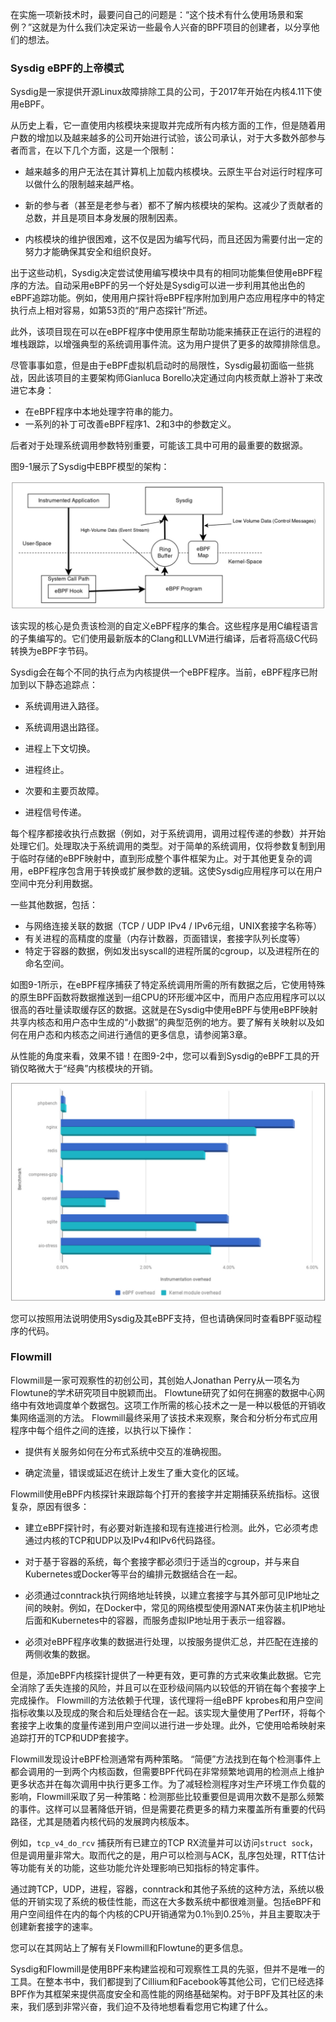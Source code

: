 在实施一项新技术时，最要问自己的问题是：“这个技术有什么使用场景和案例？”这就是为什么我们决定采访一些最令人兴奋的BPF项目的创建者，以分享他们的想法。

### Sysdig eBPF的上帝模式

Sysdig是一家提供开源Linux故障排除工具的公司，于2017年开始在内核4.11下使用eBPF。

从历史上看，它一直使用内核模块来提取并完成所有内核方面的工作，但是随着用户数的增加以及越来越多的公司开始进行试验，该公司承认，对于大多数外部参与者而言，在以下几个方面，这是一个限制：

- 越来越多的用户无法在其计算机上加载内核模块。云原生平台对运行时程序可以做什么的限制越来越严格。

- 新的参与者（甚至是老参与者）都不了解内核模块的架构。这减少了贡献者的总数，并且是项目本身发展的限制因素。

- 内核模块的维护很困难，这不仅是因为编写代码，而且还因为需要付出一定的努力才能确保其安全和组织良好。

出于这些动机，Sysdig决定尝试使用编写模块中具有的相同功能集但使用eBPF程序的方法。自动采用eBPF的另一个好处是Sysdig可以进一步利用其他出色的eBPF追踪功能。例如，使用用户探针将eBPF程序附加到用户态应用程序中的特定执行点上相对容易，如第53页的“用户态探针”所述。

此外，该项目现在可以在eBPF程序中使用原生帮助功能来捕获正在运行的进程的堆栈跟踪，以增强典型的系统调用事件流。这为用户提供了更多的故障排除信息。

尽管事事如意，但是由于eBPF虚拟机启动时的局限性，Sysdig最初面临一些挑战，因此该项目的主要架构师Gianluca Borello决定通过向内核贡献上游补丁来改进它本身：

- 在eBPF程序中本地处理字符串的能力。
- 一系列的补丁可改善eBPF程序1、2和3中的参数定义。

后者对于处理系统调用参数特别重要，可能该工具中可用的最重要的数据源。

图9-1展示了Sysdig中EBPF模型的架构：

![Sysdig’s eBPF architecture](./images/Sysdig-eBPF-architecture.jpg)

该实现的核心是负责该检测的自定义eBPF程序的集合。这些程序是用C编程语言的子集编写的。它们使用最新版本的Clang和LLVM进行编译，后者将高级C代码转换为eBPF字节码。

Sysdig会在每个不同的执行点为内核提供一个eBPF程序。当前，eBPF程序已附加到以下静态追踪点：

- 系统调用进入路径。

- 系统调用退出路径。

- 进程上下文切换。

- 进程终止。

- 次要和主要页故障。

- 进程信号传递。


每个程序都接收执行点数据（例如，对于系统调用，调用过程传递的参数）并开始处理它们。处理取决于系统调用的类型。对于简单的系统调用，仅将参数复制到用于临时存储的eBPF映射中，直到形成整个事件框架为止。对于其他更复杂的调用，eBPF程序包含用于转换或扩展参数的逻辑。这使Sysdig应用程序可以在用户空间中充分利用数据。

一些其他数据，包括：

- 与网络连接关联的数据（TCP / UDP IPv4 / IPv6元组，UNIX套接字名称等）
- 有关进程的高精度的度量（内存计数器，页面错误，套接字队列长度等）
- 特定于容器的数据，例如发出syscall的进程所属的cgroup，以及进程所在的命名空间。

如图9-1所示，在eBPF程序捕获了特定系统调用所需的所有数据之后，它使用特殊的原生BPF函数将数据推送到一组CPU的环形缓冲区中，而用户态应用程序可以以很高的吞吐量读取缓存区的数据。这就是在Sysdig中使用eBPF与使用eBPF映射共享内核态和用户态中生成的“小数据”的典型范例的地方。要了解有关映射以及如何在用户态和内核态之间进行通信的更多信息，请参阅第3章。

从性能的角度来看，效果不错！在图9-2中，您可以看到Sysdig的eBPF工具的开销仅略微大于“经典”内核模块的开销。

![Sysdig eBPF performance comparison](./images/Sysdig-eBPF-performance-comparison.jpg)

您可以按照用法说明使用Sysdig及其eBPF支持，但也请确保同时查看BPF驱动程序的代码。

### Flowmill

Flowmill是一家可观察性的初创公司，其创始人Jonathan Perry从一项名为Flowtune的学术研究项目中脱颖而出。 Flowtune研究了如何在拥塞的数据中心网络中有效地调度单个数据包。这项工作所需的核心技术之一是一种以极低的开销收集网络遥测的方法。 Flowmill最终采用了该技术来观察，聚合和分析分布式应用程序中每个组件之间的连接，以执行以下操作：

- 提供有关服务如何在分布式系统中交互的准确视图。

- 确定流量，错误或延迟在统计上发生了重大变化的区域。

Flowmill使用eBPF内核探针来跟踪每个打开的套接字并定期捕获系统指标。这很复杂，原因有很多：

- 建立eBPF探针时，有必要对新连接和现有连接进行检测。此外，它必须考虑通过内核的TCP和UDP以及IPv4和IPv6代码路径。

- 对于基于容器的系统，每个套接字都必须归于适当的cgroup，并与来自Kubernetes或Docker等平台的编排元数据结合在一起。

- 必须通过conntrack执行网络地址转换，以建立套接字与其外部可见IP地址之间的映射。例如，在Docker中，常见的网络模型使用源NAT来伪装主机IP地址后面和Kubernetes中的容器，而服务虚拟IP地址用于表示一组容器。

- 必须对eBPF程序收集的数据进行处理，以按服务提供汇总，并匹配在连接的两侧收集的数据。

但是，添加eBPF内核探针提供了一种更有效，更可靠的方式来收集此数据。它完全消除了丢失连接的风险，并且可以在亚秒级间隔内以较低的开销在每个套接字上完成操作。 Flowmill的方法依赖于代理，该代理将一组eBPF kprobes和用户空间指标收集以及现成的聚合和后处理结合在一起。该实现大量使用了Perf环，将每个套接字上收集的度量传递到用户空间以进行进一步处理。此外，它使用哈希映射来追踪打开的TCP和UDP套接字。

Flowmill发现设计eBPF检测通常有两种策略。 “简便”方法找到在每个检测事件上都会调用的一到两个内核函数，但需要BPF代码在非常频繁地调用的检测点上维护更多状态并在每次调用中执行更多工作。为了减轻检测程序对生产环境工作负载的影响，Flowmill采取了另一种策略：检测那些比较重要但是调用次数不是那么频繁的事件。这样可以显著降低开销，但是需要花费更多的精力来覆盖所有重要的代码路径，尤其是随着内核代码的发展跨内核版本。

例如，`tcp_v4_do_rcv` 捕获所有已建立的TCP RX流量并可以访问`struct sock`，但是调用量非常大。取而代之的是，用户可以检测与ACK，乱序包处理，RTT估计等功能有关的功能，这些功能允许处理影响已知指标的特定事件。

通过跨TCP，UDP，进程，容器，conntrack和其他子系统的这种方法，系统以极低的开销实现了系统的极佳性能，而这在大多数系统中都很难测量。包括eBPF和用户空间组件在内的每个内核的CPU开销通常为0.1％到0.25％，并且主要取决于创建新套接字的速率。

您可以在其网站上了解有关Flowmill和Flowtune的更多信息。

Sysdig和Flowmill是使用BPF来构建监视和可观察性工具的先驱，但并不是唯一的工具。在整本书中，我们都提到了Cillium和Facebook等其他公司，它们已经选择BPF作为其框架来提供高度安全和高性能的网络基础架构。对于BPF及其社区的未来，我们感到非常兴奋，我们迫不及待地想看看您用它构建了什么。
